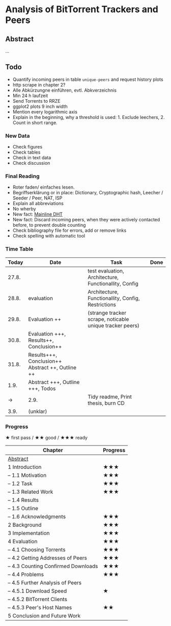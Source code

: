 # Analysis of BitTorrent Trackers and Peers
## Abstract
...

## Todo
* Quantify incoming peers in table `unique-peers` and request history plots
* http scrape in chapter 2?
* Alle Abkürzungne einführen, evtl. Abkverzeichnis
* Min 24 h laufzeit
* Send Torrents to RRZE
* ggplot2 plots 9 inch width
* Mention every logarithmic axis
* Explain in the beginning, why a threshold is used: 1. Exclude leechers, 2. Count in short range.

### New Data
* Check figures
* Check tables
* Check in text data
* Check discussion

### Final Reading
* Roter faden/ einfaches lesen.
* Begriffserklärung or in place: Dictionary, Cryptographic hash, Leecher / Seeder / Peer, NAT, ISP
* Explain all abbreviations
* No wherby
* New fact: [Mainline DHT](https://en.wikipedia.org/wiki/Mainline_DHT)
* New fact: Discard incoming peers, when they were actively contacted before, to prevent double counting
* Check bibliography file for errors, add or remove links
* Check spelling with automatic tool

### Time Table
Today | Date | Task | Done
--- | --- | --- | ---
  | 27.8. | | test evaluation, Architecture, Functionallity, Config
  | 28.8. | evaluation | Architecture, Functionallity, Config, Restrictions
  | 29.8. | Evaluation ++ | (strange tracker scrape, noticable unique tracker peers)
  | 30.8. | Evaluation +++, Results++, Conclusion++
  | 31.8. | Results+++, Conclusion++ Abstract ++, Outline ++
  |  1.9. | Abstract +++, Outline +++, Todos
→ |  2.9. | Tidy readme, Print thesis, burn CD
  |  3.9. | (unklar)

### Progress
★ first pass / ★★ good / ★★★ ready

Chapter | Progress
--- | ---
[Abstract](https://www.ece.cmu.edu/~koopman/essays/abstract.html) |
1 Introduction | ★★★
– 1.1 Motivation | ★★★
– 1.2 Task | ★★★
– 1.3 Related Work | ★★★
– 1.4 Results |
– 1.5 Outline |
– 1.6 Acknowledgments | ★★★
2 Background | ★★★
3 Implementation | ★★★
4 Evaluation | ★★★
– 4.1 Choosing Torrents | ★★★
– 4.2 Getting Addresses of Peers | ★★★
– 4.3 Counting Confirmed Downloads | ★★★
– 4.4 Problems | ★★★
– 4.5 Further Analysis of Peers |
– 4.5.1 Download Speed | ★
– 4.5.2 BitTorrent Clients |
– 4.5.3 Peer's Host Names | ★★
5 Conclusion and Future Work |
